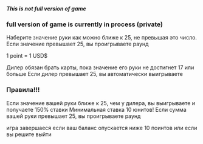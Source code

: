 ##### This is not full version of game
###    full version of game is currently in process (private)

Наберите значение руки как можно ближе к 25, не превышая это число. Если значение превышает 25, вы проигрываете раунд

1 point = 1 USD$

Дилер обязан брать карты, пока значение его руки не достигнет 17 или больше
Если дилер превышает 25, вы автоматически выигрываете

### Правила!!!
Если значение вашей руки ближе к 25, чем у дилера, вы выигрываете и получаете 150% ставки 
Минимальная ставка 10 юнитов!
Если сумма вашей руки превышает 25, вы проигрываете раунд

игра завершаеся если ваш баланс опускается ниже 10 поинтов или если вы решите выйти
